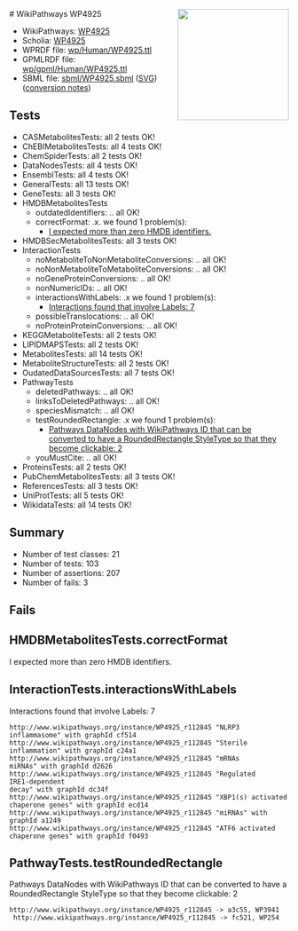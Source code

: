 <img style="float: right; width: 200px" src="../logo.png" />
# WikiPathways WP4925

* WikiPathways: [WP4925](https://identifiers.org/wikipathways:WP4925)
* Scholia: [WP4925](https://scholia.toolforge.org/wikipathways/WP4925)
* WPRDF file: [wp/Human/WP4925.ttl](../wp/Human/WP4925.ttl)
* GPMLRDF file: [wp/gpml/Human/WP4925.ttl](../wp/gpml/Human/WP4925.ttl)
* SBML file: [sbml/WP4925.sbml](../sbml/WP4925.sbml) ([SVG](../sbml/WP4925.svg)) ([conversion notes](../sbml/WP4925.txt))

## Tests
* CASMetabolitesTests: all 2 tests OK!
* ChEBIMetabolitesTests: all 4 tests OK!
* ChemSpiderTests: all 2 tests OK!
* DataNodesTests: all 4 tests OK!
* EnsemblTests: all 4 tests OK!
* GeneralTests: all 13 tests OK!
* GeneTests: all 3 tests OK!
* HMDBMetabolitesTests
    * outdatedIdentifiers: .. all OK!
    * correctFormat: .x. we found 1 problem(s):
        * [I expected more than zero HMDB identifiers.](#ad154c1e)
* HMDBSecMetabolitesTests: all 3 tests OK!
* InteractionTests
    * noMetaboliteToNonMetaboliteConversions: .. all OK!
    * noNonMetaboliteToMetaboliteConversions: .. all OK!
    * noGeneProteinConversions: .. all OK!
    * nonNumericIDs: .. all OK!
    * interactionsWithLabels: .x we found 1 problem(s):
        * [Interactions found that involve Labels: 7](#630d267e)
    * possibleTranslocations: .. all OK!
    * noProteinProteinConversions: .. all OK!
* KEGGMetaboliteTests: all 2 tests OK!
* LIPIDMAPSTests: all 2 tests OK!
* MetabolitesTests: all 14 tests OK!
* MetaboliteStructureTests: all 2 tests OK!
* OudatedDataSourcesTests: all 7 tests OK!
* PathwayTests
    * deletedPathways: .. all OK!
    * linksToDeletedPathways: .. all OK!
    * speciesMismatch: .. all OK!
    * testRoundedRectangle: .x we found 1 problem(s):
        * [Pathways DataNodes with WikiPathways ID that can be converted to have a RoundedRectangle StyleType so that they become clickable: 2](#9fbad3cc)
    * youMustCite: .. all OK!
* ProteinsTests: all 2 tests OK!
* PubChemMetabolitesTests: all 3 tests OK!
* ReferencesTests: all 3 tests OK!
* UniProtTests: all 5 tests OK!
* WikidataTests: all 14 tests OK!


## Summary

* Number of test classes: 21
* Number of tests: 103
* Number of assertions: 207
* Number of fails: 3

## Fails

<a name="ad154c1e" />

## HMDBMetabolitesTests.correctFormat

I expected more than zero HMDB identifiers.
<a name="630d267e" />

## InteractionTests.interactionsWithLabels

Interactions found that involve Labels: 7
```
http://www.wikipathways.org/instance/WP4925_r112845 "NLRP3
inflammasome" with graphId cf514
http://www.wikipathways.org/instance/WP4925_r112845 "Sterile
inflammation" with graphId c24a1
http://www.wikipathways.org/instance/WP4925_r112845 "mRNAs
miRNAs" with graphId d2626
http://www.wikipathways.org/instance/WP4925_r112845 "Regulated 
IRE1-dependent 
decay" with graphId dc34f
http://www.wikipathways.org/instance/WP4925_r112845 "XBP1(s) activated chaperone genes" with graphId ecd14
http://www.wikipathways.org/instance/WP4925_r112845 "miRNAs" with graphId a1249
http://www.wikipathways.org/instance/WP4925_r112845 "ATF6 activated chaperone genes" with graphId f0493
```

<a name="9fbad3cc" />

## PathwayTests.testRoundedRectangle

Pathways DataNodes with WikiPathways ID that can be converted to have a RoundedRectangle StyleType so that they become clickable: 2
```
http://www.wikipathways.org/instance/WP4925_r112845 -> a3c55, WP3941
 http://www.wikipathways.org/instance/WP4925_r112845 -> fc521, WP254
 ```

